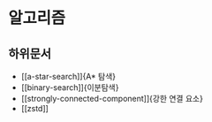 # 알고리즘

## 하위문서

- [[a-star-search]]{A* 탐색}
- [[binary-search]]{이분탐색}
- [[strongly-connected-component]]{강한 연결 요소}
- [[zstd]]
